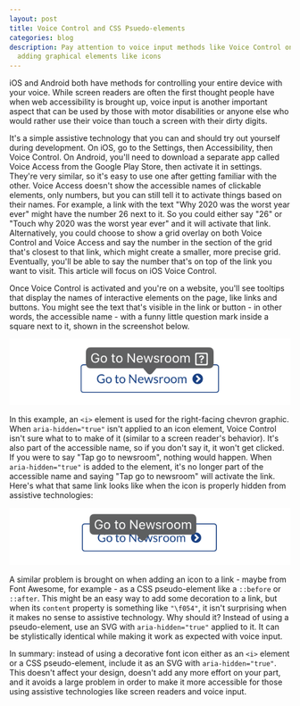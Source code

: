 ```yaml
---
layout: post
title: Voice Control and CSS Psuedo-elements
categories: blog
description: Pay attention to voice input methods like Voice Control on iOS when
  adding graphical elements like icons
---
```

iOS and Android both have methods for controlling your entire device with your voice. While screen readers are often the first thought people have when web accessibility is brought up, voice input is another important aspect that can be used by those with motor disabilities or anyone else who would rather use their voice than touch a screen with their dirty digits. 

It's a simple assistive technology that you can and should try out yourself during development. On iOS, go to the Settings, then Accessibility, then Voice Control. On Android, you'll need to download a separate app called Voice Access from the Google Play Store, then activate it in settings. They're very similar, so it's easy to use one after getting familiar with the other. Voice Access doesn't show the accessible names of clickable elements, only numbers, but you can still tell it to activate things based on their names. For example, a link with the text "Why 2020 was the worst year ever" might have the number 26 next to it. So you could either say "26" or "Touch why 2020 was the worst year ever" and it will activate that link. Alternatively, you could choose to show a grid overlay on both Voice Control and Voice Access and say the number in the section of the grid that's closest to that link, which might create a smaller, more precise grid. Eventually, you'll be able to say the number that's on top of the link you want to visit. This article will focus on iOS Voice Control.

Once Voice Control is activated and you're on a website, you'll see tooltips that display the names of interactive elements on the page, like links and buttons. You might see the text that's visible in the link or button - in other words, the accessible name - with a funny little question mark inside a square next to it, shown in the screenshot below.

![A link with the text Go to Newsroom with a right-facing chevron. A tooltip shows above the button with the text Go to Newsroom and a question mark inside a square next to it](assets/images/voice-control-question.png)

In this example, an `<i>` element is used for the right-facing chevron graphic. When `aria-hidden="true"` isn't applied to an icon element, Voice Control isn't sure what to to make of it (similar to a screen reader's behavior). It's also part of the accessible name, so if you don't say it, it won't get clicked. If you were to say "Tap go to newsroom", nothing would happen. When `aria-hidden="true"` is added to the element, it's no longer part of the accessible name and saying "Tap go to newsroom" will activate the link. Here's what that same link looks like when the icon is properly hidden from assistive technologies:

![A link with the text Go to Newsroom with a right-facing chevron. A tooltip shows above the button with the text Go to Newsroom](assets/images/voice-control.png)

A similar problem is brought on when adding an icon to a link - maybe from Font Awesome, for example - as a CSS pseudo-element like a `::before` or `::after`. This might be an easy way to add some decoration to a link, but when its `content` property is something like `"\f054"`, it isn't surprising when it makes no sense to assistive technology. Why should it? Instead of using a pseudo-element, use an SVG with `aria-hidden="true"` applied to it. It can be stylistically identical while making it work as expected with voice input.

In summary: instead of using a decorative font icon either as an `<i>` element or a CSS pseudo-element, include it as an SVG with `aria-hidden="true"`. This doesn't affect your design, doesn't add any more effort on your part, and it avoids a large problem in order to make it more accessible for those using assistive technologies like screen readers and voice input.